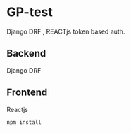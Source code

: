 # GP-test
Django DRF , REACTjs token based auth.

## Backend
Django DRF



## Frontend
Reactjs

``` npm install ``` 
